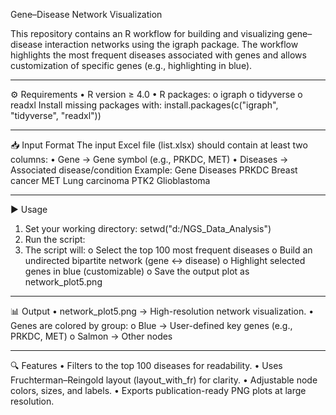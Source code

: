 Gene–Disease Network Visualization

This repository contains an R workflow for building and visualizing gene–disease interaction networks using the igraph package.
The workflow highlights the most frequent diseases associated with genes and allows customization of specific genes (e.g., highlighting in blue).
________________________________________
⚙️ Requirements
•	R version ≥ 4.0
•	R packages:
o	igraph
o	tidyverse
o	readxl
Install missing packages with:
install.packages(c("igraph", "tidyverse", "readxl"))
________________________________________
📥 Input Format
The input Excel file (list.xlsx) should contain at least two columns:
•	Gene → Gene symbol (e.g., PRKDC, MET)
•	Diseases → Associated disease/condition
Example:
Gene	Diseases
PRKDC	Breast cancer
MET	Lung carcinoma
PTK2	Glioblastoma
________________________________________
▶️ Usage
1.	Set your working directory: setwd("d:/NGS_Data_Analysis")
2.	Run the script:
3.	The script will:
o	Select the top 100 most frequent diseases
o	Build an undirected bipartite network (gene ↔ disease)
o	Highlight selected genes in blue (customizable)
o	Save the output plot as network_plot5.png
________________________________________
📊 Output
•	network_plot5.png → High-resolution network visualization.
•	Genes are colored by group:
o	Blue → User-defined key genes (e.g., PRKDC, MET)
o	Salmon → Other nodes
________________________________________
🔍 Features
•	Filters to the top 100 diseases for readability.
•	Uses Fruchterman–Reingold layout (layout_with_fr) for clarity.
•	Adjustable node colors, sizes, and labels.
•	Exports publication-ready PNG plots at large resolution.

